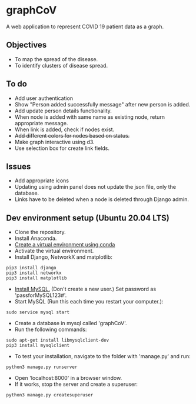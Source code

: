 # graphCoV

A web application to represent COVID 19 patient data as a graph.

## Objectives

* To map the spread of the disease.
* To identify clusters of disease spread.

## To do
* Add user authentication
* Show "Person added successfully message" after new person is added.
* Add update person details functionality.
* When node is added with same name as existing node, return appropriate message.
* When link is added, check if nodes exist.
* ~~Add different colors for nodes based on status.~~
* Make graph interactive using d3.
* Use selection box for create link fields.

## Issues
* Add appropriate icons
* Updating using admin panel does not update the json file, only the database.
* Links have to be deleted when a node is deleted through Django admin.



## Dev environment setup (Ubuntu 20.04 LTS)

* Clone the repository.
* Install Anaconda.
* [Create a virtual environment using conda](https://docs.conda.io/projects/conda/en/latest/user-guide/tasks/manage-environments.html)
* Activate the virtual environment.
* Install Django, NetworkX and matplotlib:
```
pip3 install django
pip3 install networkx
pip3 install matplotlib
```
* [Install MySQL.](https://linuxconfig.org/install-mysql-on-ubuntu-20-04-lts-linux) (Don't create a new user.) Set password as 'passforMySQL123#'.
* Start MySQL (Run this each time you restart your computer.):
```
sudo service mysql start
```
* Create a database in mysql called 'graphCoV'.
* Run the following commands:
```
sudo apt-get install libmysqlclient-dev
pip3 install mysqlclient
```
* To test your installation, navigate to the folder with 'manage.py' and run:
```
python3 manage.py runserver
```
* Open 'localhost:8000' in a browser window.
* If it works, stop the server and create a superuser:
```
python3 manage.py createsuperuser
```


